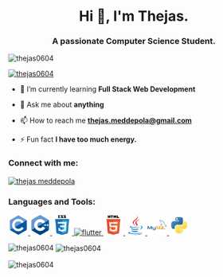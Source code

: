 <h1 align="center">Hi 👋, I'm Thejas.</h1>
<h3 align="center">A passionate Computer Science Student.</h3>

<p align="left"> <img src="https://komarev.com/ghpvc/?username=thejas0604&label=Profile%20views&color=0e75b6&style=flat" alt="thejas0604" /> </p>

<p align="left"> <a href="https://github.com/ryo-ma/github-profile-trophy"><img src="https://github-profile-trophy.vercel.app/?username=thejas0604" alt="thejas0604" /></a> </p>

- 🌱 I’m currently learning **Full Stack Web Development**

- 💬 Ask me about **anything**

- 📫 How to reach me **thejas.meddepola@gmail.com**

- ⚡ Fun fact **I have too much energy.**

<h3 align="left">Connect with me:</h3>
<p align="left">
<a href="https://linkedin.com/in/thejasmeddepola" target="blank"><img align="center" src="https://raw.githubusercontent.com/rahuldkjain/github-profile-readme-generator/master/src/images/icons/Social/linked-in-alt.svg" alt="thejas meddepola" height="30" width="40" /></a>
</p>

<h3 align="left">Languages and Tools:</h3>
<p align="left"> <a href="https://www.cprogramming.com/" target="_blank" rel="noreferrer"> <img src="https://raw.githubusercontent.com/devicons/devicon/master/icons/c/c-original.svg" alt="c" width="40" height="40"/> </a> <a href="https://www.w3schools.com/cpp/" target="_blank" rel="noreferrer"> <img src="https://raw.githubusercontent.com/devicons/devicon/master/icons/cplusplus/cplusplus-original.svg" alt="cplusplus" width="40" height="40"/> </a> <a href="https://www.w3schools.com/css/" target="_blank" rel="noreferrer"> <img src="https://raw.githubusercontent.com/devicons/devicon/master/icons/css3/css3-original-wordmark.svg" alt="css3" width="40" height="40"/> </a> <a href="https://flutter.dev" target="_blank" rel="noreferrer"> <img src="https://www.vectorlogo.zone/logos/flutterio/flutterio-icon.svg" alt="flutter" width="40" height="40"/> </a> <a href="https://www.w3.org/html/" target="_blank" rel="noreferrer"> <img src="https://raw.githubusercontent.com/devicons/devicon/master/icons/html5/html5-original-wordmark.svg" alt="html5" width="40" height="40"/> </a> <a href="https://www.java.com" target="_blank" rel="noreferrer"> <img src="https://raw.githubusercontent.com/devicons/devicon/master/icons/java/java-original.svg" alt="java" width="40" height="40"/> </a> <a href="https://www.mysql.com/" target="_blank" rel="noreferrer"> <img src="https://raw.githubusercontent.com/devicons/devicon/master/icons/mysql/mysql-original-wordmark.svg" alt="mysql" width="40" height="40"/> </a> <a href="https://www.python.org" target="_blank" rel="noreferrer"> <img src="https://raw.githubusercontent.com/devicons/devicon/master/icons/python/python-original.svg" alt="python" width="40" height="40"/> </a> </p>

<p><img align="left" src="https://github-readme-stats.vercel.app/api/top-langs?username=thejas0604&show_icons=true&locale=en&layout=compact" alt="thejas0604" /></p>

<p>&nbsp;<img align="center" src="https://github-readme-stats.vercel.app/api?username=thejas0604&show_icons=true&locale=en" alt="thejas0604" /></p>

<p><img align="center" src="https://github-readme-streak-stats.herokuapp.com/?user=thejas0604&" alt="thejas0604" /></p>
